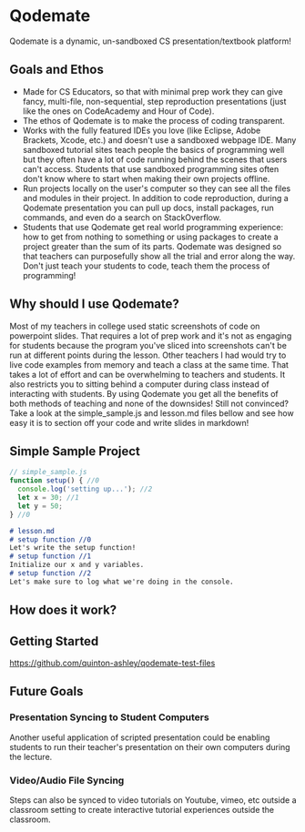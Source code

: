 # Qodemate

Qodemate is a dynamic, un-sandboxed CS presentation/textbook platform!
## Goals and Ethos
* Made for CS Educators, so that with minimal prep work they can give fancy, multi-file, non-sequential, step reproduction presentations (just like the ones on CodeAcademy and Hour of Code).
* The ethos of Qodemate is to make the process of coding transparent.
* Works with the fully featured IDEs you love (like Eclipse, Adobe Brackets, Xcode, etc.) and doesn't use a sandboxed webpage IDE.  Many sandboxed tutorial sites teach people the basics of programming well but they often have a lot of code running behind the scenes that users can't access.  Students that use sandboxed programming sites often don't know where to start when making their own projects offline.
* Run projects locally on the user's computer so they can see all the files and modules in their project.  In addition to code reproduction, during a Qodemate presentation you can pull up docs, install packages, run commands, and even do a search on StackOverflow.
* Students that use Qodemate get real world programming experience: how to get from nothing to something or using packages to create a project greater than the sum of its parts.  Qodemate was designed so that teachers can purposefully show all the trial and error along the way.  Don't just teach your students to code, teach them the process of programming!
## Why should I use Qodemate?
Most of my teachers in college used static screenshots of code on powerpoint slides.  That requires a lot of prep work and it's not as engaging for students because the program you've sliced into screenshots can't be run at different points during the lesson.  Other teachers I had would try to live code examples from memory and teach a class at the same time.  That takes a lot of effort and can be overwhelming to teachers and students.  It also restricts you to sitting behind a computer during class instead of interacting with students.  By using Qodemate you get all the benefits of both methods of teaching and none of the downsides!  Still not convinced?  Take a look at the simple_sample.js and lesson.md files bellow and see how easy it is to section off your code and write slides in markdown!
## Simple Sample Project
```javascript
// simple_sample.js
function setup() { //0
  console.log('setting up...'); //2
  let x = 30; //1
  let y = 50;
} //0
```
```markdown
# lesson.md
# setup function //0
Let's write the setup function!
# setup function //1
Initialize our x and y variables.
# setup function //2
Let's make sure to log what we're doing in the console.
```
## How does it work?

## Getting Started
https://github.com/quinton-ashley/qodemate-test-files
## Future Goals
### Presentation Syncing to Student Computers
Another useful application of scripted presentation could be enabling students to run their teacher's presentation on their own computers during the lecture.  
### Video/Audio File Syncing
Steps can also be synced to video tutorials on Youtube, vimeo, etc outside a classroom setting to create interactive tutorial experiences outside the classroom.

